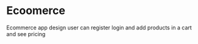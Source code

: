 # Ecoomerce
Ecommerce app design user can register login and add products in a cart and see pricing
